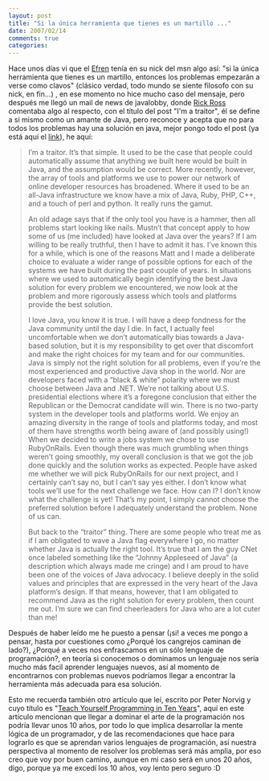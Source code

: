 ```yaml
---
layout: post
title: "Si la única herramienta que tienes es un martillo ..."
date: 2007/02/14
comments: true
categories: 
---
```


Hace unos días vi que el <a href="http://vjunior.utm.mx/~san/">Efren</a> tenía en su nick del msn algo así: "si la única herramienta que tienes es un martillo, entonces los problemas empezarán a verse como clavos" (clásico verdad, todo mundo se siente filosofo con su nick, en fin...)  , en ese momento no hice mucho caso del mensaje, pero después me llegó un mail de news de javalobby, donde <a href="http://jroller.com/page/rickross/Weblog">Rick Ross</a> comentaba algo al respecto, con el título del post "I'm a traitor", él se define a si mismo como un amante de Java, pero reconoce y acepta que no para todos los problemas hay una solución en java, mejor pongo todo el post (ya está aquí el <a href="http://www.javalobby.org/nl/archive/jlnews_20070213o.html">link</a>), he aquí:
<blockquote>
<p class="blurb">I’m a traitor. It’s that simple. It used to be the case that  people could automatically assume that anything we built here would be built in  Java, and the assumption would be correct. More recently, however, the array of  tools and platforms we use to power our network of online developer resources  has broadened. Where it used to be an all-Java infrastructure we know have a mix  of Java, Ruby, PHP, C++, and a touch of perl and python. It really runs the  gamut.</p>
<p class="blurb">An old adage says that if the only tool you have is a hammer,  then all problems start looking like nails. Mustn’t that concept apply to how  some of us (me included) have looked at Java over the years? If I am willing to  be really truthful, then I have to admit it has. I’ve known this for a while,  which is one of the reasons Matt and I made a deliberate choice to evaluate a  wider range of possible options for each of the systems we have built during the  past couple of years. In situations where we used to automatically begin  identifying the best Java solution for every problem we encountered, we now look  at the problem and more rigorously assess which tools and platforms provide the  best solution.</p>

<p class="blurb">I love Java, you know it is true. I will have a deep fondness for  the Java community until the day I die. In fact, I actually feel uncomfortable  when we don’t automatically bias towards a Java-based solution, but it is my  responsibility to get over that discomfort and make the right choices for my  team and for our communities. Java is simply not the right solution for all  problems, even if you’re the most experienced and productive Java shop in the  world. Nor are developers faced with a “black &amp; white” polarity where we  must choose between Java and .NET. We’re not talking about U.S. presidential  elections where it’s a foregone conclusion that either the Republican or the  Democrat candidate will win.  There is no two-party system in the developer  tools and platforms world. We enjoy an amazing diversity in the range of tools  and platforms today, and most of them have strengths worth being aware of (and  possibly using!)
When we decided to write a jobs system we chose to use  RubyOnRails. Even though there was much grumbling when things weren’t going  smoothly, my overall conclusion is that we got the job done quickly and the  solution works as expected. People have asked me whether we will pick  RubyOnRails for our next  project, and I certainly can’t say no, but I can’t say  yes either. I don’t know what tools we’ll use for the next challenge we face.  How can I? I don’t know what the challenge is yet! That’s my point, I simply  cannot choose the preferred solution before I adequately understand the problem.  None of us can.
<p class="blurb">But back to the “traitor” thing. There are some people who treat  me as if I am obligated to wave a Java flag everywhere I go, no matter whether  Java is actually the right tool. It’s true that I am the guy CNet once labeled  something like the “Johnny Appleseed of Java” (a description which always made  me cringe) and I am proud to have been one of the voices of Java advocacy. I  believe deeply in the solid values and principles that are expressed in the very  heart of the Java platform’s design. If that means, however, that I am obligated  to recommend Java as the right solution for every problem, then count me out.  I’m sure we can find cheerleaders for Java who are a lot cuter than me!</p>
</blockquote>
Después de haber leído me he puesto a pensar (¡si! a veces me pongo a pensar, hasta por cuestiones como ¿Porqué los cangrejos caminan de lado?), ¿Porqué a veces nos enfrascamos en un sólo lenguaje de programación?, en teoría si conocemos o dominamos un lenguaje nos sería mucho más facil aprender lenguajes nuevos, así al momento de encontrarnos con problemas nuevos podríamos llegar a encontrar la herramienta más adecuada para esa solución.

Esto me recuerda también otro artículo que leí, escrito por Peter Norvig y cuyo título es "<a href="http://norvig.com/21-days.html">Teach Yourself Programming in Ten Years</a>", aquí en este artículo mencionan que llegar a dominar el arte de la programación nos podría llevar unos 10 años, por todo lo que implica desarrollar la mente lógica de un programador, y de las recomendaciones que hace para lograrlo es que se aprendan varios lenguajes de programación, así nuestra perspectiva al momento de resolver los problemas será más amplia, por eso creo que voy por buen camino, aunque en mi caso será en unos 20 años, digo, porque ya me excedí los 10 años, voy lento pero seguro :D
